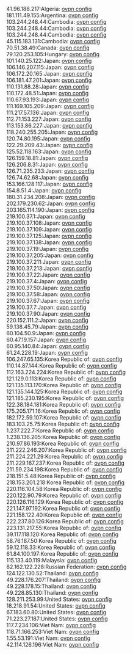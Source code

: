 41.96.188.217:Algeria: [ovpn config](vpn/41_96_188_217.ovpn)  
181.111.49.155:Argentina: [ovpn config](vpn/181_111_49_155.ovpn)  
103.244.248.44:Cambodia: [ovpn config](vpn/103_244_248_44.ovpn)  
103.244.248.44:Cambodia: [ovpn config](vpn/103_244_248_44.ovpn)  
103.244.248.44:Cambodia: [ovpn config](vpn/103_244_248_44.ovpn)  
45.115.183.131:Cambodia: [ovpn config](vpn/45_115_183_131.ovpn)  
70.51.38.49:Canada: [ovpn config](vpn/70_51_38_49.ovpn)  
79.120.253.105:Hungary: [ovpn config](vpn/79_120_253_105.ovpn)  
101.140.25.122:Japan: [ovpn config](vpn/101_140_25_122.ovpn)  
106.146.207.115:Japan: [ovpn config](vpn/106_146_207_115.ovpn)  
106.172.20.165:Japan: [ovpn config](vpn/106_172_20_165.ovpn)  
106.181.47.201:Japan: [ovpn config](vpn/106_181_47_201.ovpn)  
110.131.88.28:Japan: [ovpn config](vpn/110_131_88_28.ovpn)  
110.172.48.51:Japan: [ovpn config](vpn/110_172_48_51.ovpn)  
110.67.93.193:Japan: [ovpn config](vpn/110_67_93_193.ovpn)  
111.169.105.209:Japan: [ovpn config](vpn/111_169_105_209.ovpn)  
111.217.57.136:Japan: [ovpn config](vpn/111_217_57_136.ovpn)  
112.71.153.227:Japan: [ovpn config](vpn/112_71_153_227.ovpn)  
113.153.86.227:Japan: [ovpn config](vpn/113_153_86_227.ovpn)  
118.240.255.205:Japan: [ovpn config](vpn/118_240_255_205.ovpn)  
120.74.80.195:Japan: [ovpn config](vpn/120_74_80_195.ovpn)  
122.29.209.43:Japan: [ovpn config](vpn/122_29_209_43.ovpn)  
125.52.118.163:Japan: [ovpn config](vpn/125_52_118_163.ovpn)  
126.159.18.81:Japan: [ovpn config](vpn/126_159_18_81.ovpn)  
126.206.8.31:Japan: [ovpn config](vpn/126_206_8_31.ovpn)  
126.71.235.233:Japan: [ovpn config](vpn/126_71_235_233.ovpn)  
126.74.62.68:Japan: [ovpn config](vpn/126_74_62_68.ovpn)  
153.166.128.117:Japan: [ovpn config](vpn/153_166_128_117.ovpn)  
154.8.51.4:Japan: [ovpn config](vpn/154_8_51_4.ovpn)  
180.31.234.208:Japan: [ovpn config](vpn/180_31_234_208.ovpn)  
202.179.230.62:Japan: [ovpn config](vpn/202_179_230_62.ovpn)  
203.165.114.190:Japan: [ovpn config](vpn/203_165_114_190.ovpn)  
219.100.37.1:Japan: [ovpn config](vpn/219_100_37_1.ovpn)  
219.100.37.108:Japan: [ovpn config](vpn/219_100_37_108.ovpn)  
219.100.37.109:Japan: [ovpn config](vpn/219_100_37_109.ovpn)  
219.100.37.125:Japan: [ovpn config](vpn/219_100_37_125.ovpn)  
219.100.37.138:Japan: [ovpn config](vpn/219_100_37_138.ovpn)  
219.100.37.19:Japan: [ovpn config](vpn/219_100_37_19.ovpn)  
219.100.37.205:Japan: [ovpn config](vpn/219_100_37_205.ovpn)  
219.100.37.211:Japan: [ovpn config](vpn/219_100_37_211.ovpn)  
219.100.37.213:Japan: [ovpn config](vpn/219_100_37_213.ovpn)  
219.100.37.22:Japan: [ovpn config](vpn/219_100_37_22.ovpn)  
219.100.37.4:Japan: [ovpn config](vpn/219_100_37_4.ovpn)  
219.100.37.50:Japan: [ovpn config](vpn/219_100_37_50.ovpn)  
219.100.37.58:Japan: [ovpn config](vpn/219_100_37_58.ovpn)  
219.100.37.67:Japan: [ovpn config](vpn/219_100_37_67.ovpn)  
219.100.37.7:Japan: [ovpn config](vpn/219_100_37_7.ovpn)  
219.100.37.90:Japan: [ovpn config](vpn/219_100_37_90.ovpn)  
220.152.111.2:Japan: [ovpn config](vpn/220_152_111_2.ovpn)  
59.138.45.79:Japan: [ovpn config](vpn/59_138_45_79.ovpn)  
60.104.50.9:Japan: [ovpn config](vpn/60_104_50_9.ovpn)  
60.47.19.157:Japan: [ovpn config](vpn/60_47_19_157.ovpn)  
60.95.140.84:Japan: [ovpn config](vpn/60_95_140_84.ovpn)  
61.24.228.19:Japan: [ovpn config](vpn/61_24_228_19.ovpn)  
106.247.65.135:Korea Republic of: [ovpn config](vpn/106_247_65_135.ovpn)  
110.14.87.144:Korea Republic of: [ovpn config](vpn/110_14_87_144.ovpn)  
112.163.224.224:Korea Republic of: [ovpn config](vpn/112_163_224_224.ovpn)  
121.129.0.113:Korea Republic of: [ovpn config](vpn/121_129_0_113.ovpn)  
121.135.113.170:Korea Republic of: [ovpn config](vpn/121_135_113_170.ovpn)  
121.135.144.125:Korea Republic of: [ovpn config](vpn/121_135_144_125.ovpn)  
121.185.230.195:Korea Republic of: [ovpn config](vpn/121_185_230_195.ovpn)  
122.38.184.181:Korea Republic of: [ovpn config](vpn/122_38_184_181.ovpn)  
175.205.171.16:Korea Republic of: [ovpn config](vpn/175_205_171_16.ovpn)  
182.172.59.107:Korea Republic of: [ovpn config](vpn/182_172_59_107.ovpn)  
183.103.25.75:Korea Republic of: [ovpn config](vpn/183_103_25_75.ovpn)  
1.237.222.7:Korea Republic of: [ovpn config](vpn/1_237_222_7.ovpn)  
1.238.136.205:Korea Republic of: [ovpn config](vpn/1_238_136_205.ovpn)  
210.97.86.193:Korea Republic of: [ovpn config](vpn/210_97_86_193.ovpn)  
211.222.246.207:Korea Republic of: [ovpn config](vpn/211_222_246_207.ovpn)  
211.224.221.29:Korea Republic of: [ovpn config](vpn/211_224_221_29.ovpn)  
211.229.167.237:Korea Republic of: [ovpn config](vpn/211_229_167_237.ovpn)  
211.59.234.198:Korea Republic of: [ovpn config](vpn/211_59_234_198.ovpn)  
218.151.5.48:Korea Republic of: [ovpn config](vpn/218_151_5_48.ovpn)  
218.153.201.218:Korea Republic of: [ovpn config](vpn/218_153_201_218.ovpn)  
220.116.104.58:Korea Republic of: [ovpn config](vpn/220_116_104_58.ovpn)  
220.122.90.79:Korea Republic of: [ovpn config](vpn/220_122_90_79.ovpn)  
220.126.116.129:Korea Republic of: [ovpn config](vpn/220_126_116_129.ovpn)  
221.147.97.192:Korea Republic of: [ovpn config](vpn/221_147_97_192.ovpn)  
221.158.122.40:Korea Republic of: [ovpn config](vpn/221_158_122_40.ovpn)  
222.237.80.126:Korea Republic of: [ovpn config](vpn/222_237_80_126.ovpn)  
223.131.217.55:Korea Republic of: [ovpn config](vpn/223_131_217_55.ovpn)  
39.117.118.120:Korea Republic of: [ovpn config](vpn/39_117_118_120.ovpn)  
58.76.187.50:Korea Republic of: [ovpn config](vpn/58_76_187_50.ovpn)  
59.12.118.33:Korea Republic of: [ovpn config](vpn/59_12_118_33.ovpn)  
61.84.100.197:Korea Republic of: [ovpn config](vpn/61_84_100_197.ovpn)  
115.133.40.119:Malaysia: [ovpn config](vpn/115_133_40_119.ovpn)  
82.162.122.228:Russian Federation: [ovpn config](vpn/82_162_122_228.ovpn)  
124.122.130.52:Thailand: [ovpn config](vpn/124_122_130_52.ovpn)  
49.228.176.207:Thailand: [ovpn config](vpn/49_228_176_207.ovpn)  
49.228.178.15:Thailand: [ovpn config](vpn/49_228_178_15.ovpn)  
49.228.85.130:Thailand: [ovpn config](vpn/49_228_85_130.ovpn)  
128.211.253.99:United States: [ovpn config](vpn/128_211_253_99.ovpn)  
18.218.91.54:United States: [ovpn config](vpn/18_218_91_54.ovpn)  
67.183.60.80:United States: [ovpn config](vpn/67_183_60_80.ovpn)  
71.223.27.187:United States: [ovpn config](vpn/71_223_27_187.ovpn)  
117.7.234.106:Viet Nam: [ovpn config](vpn/117_7_234_106.ovpn)  
118.71.166.253:Viet Nam: [ovpn config](vpn/118_71_166_253.ovpn)  
1.55.53.191:Viet Nam: [ovpn config](vpn/1_55_53_191.ovpn)  
42.114.126.196:Viet Nam: [ovpn config](vpn/42_114_126_196.ovpn)  
